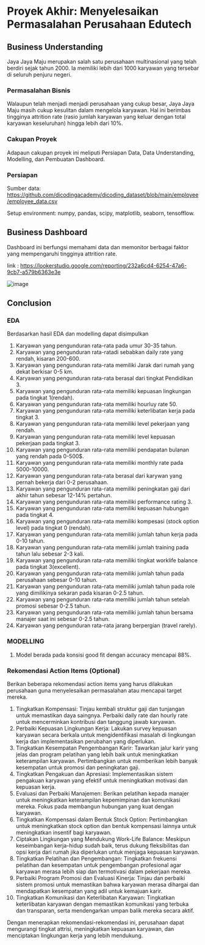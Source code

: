 # Proyek Akhir: Menyelesaikan Permasalahan Perusahaan Edutech

## Business Understanding

Jaya Jaya Maju merupakan salah satu perusahaan multinasional yang telah berdiri sejak tahun 2000. Ia memiliki lebih dari 1000 karyawan yang tersebar di seluruh penjuru negeri. 

### Permasalahan Bisnis
Walaupun telah menjadi menjadi perusahaan yang cukup besar, Jaya Jaya Maju masih cukup kesulitan dalam mengelola karyawan. Hal ini berimbas tingginya attrition rate (rasio jumlah karyawan yang keluar dengan total karyawan keseluruhan) hingga lebih dari 10%.

### Cakupan Proyek

Adapaun cakupan proyek ini meliputi Persiapan Data, Data Understanding, Modelling, dan Pembuatan Dashboard.

### Persiapan

Sumber data: https://github.com/dicodingacademy/dicoding_dataset/blob/main/employee/employee_data.csv

Setup environment: numpy, pandas, scipy, matplotlib, seaborn, tensofflow.  

## Business Dashboard

Dashboard ini berfungsi memahami data dan memonitor berbagai faktor yang mempengaruhi tingginya attrition rate.

link : https://lookerstudio.google.com/reporting/232a6cd4-6254-47a6-9cb7-a579b6363e3e

![image](https://github.com/user-attachments/assets/d3117951-0dd9-472c-8610-a0a3cc96b05e)

## Conclusion

### EDA
Berdasarkan hasil EDA dan modelling dapat disimpulkan
1. Karyawan yang pengunduran rata-rata pada umur 30-35 tahun.
2. Karyawan yang pengunduran rata-ratadi sebabkan daily rate yang rendah, kisaran 200-600.
3. Karyawan yang pengunduran rata-rata memiliki Jarak dari rumah yang dekat berkisar 0-5 km.
4. Karyawan yang pengunduran rata-rata berasal dari tingkat Pendidikan 3.
5. Karyawan yang pengunduran rata-rata memiliki kepuasan lingkungan pada tingkat 1(rendah).
6. Karyawan yang pengunduran rata-rata memiliki hourluy rate 50.
7. Karyawan yang pengunduran rata-rata memiliki keterlibatan kerja pada tingkat 3.
8. Karyawan yang pengunduran rata-rata memiliki level pekerjaan yang rendah.
9. Karyawan yang pengunduran rata-rata memiliki level kepuasan pekerjaan pada tingkat 3.
10. Karyawan yang pengunduran rata-rata memiliki pendapatan bulanan yang rendah pada 0-500$.
11. Karyawan yang pengunduran rata-rata memiliki monthly rate pada 5000-10000.
12. Karyawan yang pengunduran rata-rata berasal dari karywan yang pernah bekerja dari 0-2 perusahaan.
13. Karyawan yang pengunduran rata-rata memiliki peningkatan gaji dari akhir tahun sebesar 12-14% pertahun.
14. Karyawan yang pengunduran rata-rata memiliki performance rating 3.
15. Karyawan yang pengunduran rata-rata memiliki kepuasan hubungan pada tingkat 4.
16. Karyawan yang pengunduran rata-rata memiliki kompesasi (stock option level) pada tingkat 0 (rendah).
17. Karyawan yang pengunduran rata-rata memiliki jumlah tahun kerja pada 0-10 tahun.
19. Karyawan yang pengunduran rata-rata memiliki jumlah training pada tahun lalu sebesar 2-3 kali.
20. Karyawan yang pengunduran rata-rata memiliki tingkat worklife balance pada tingkat 3(excellent).
21. Karyawan yang pengunduran rata-rata memiliki jumlah tahun pada perusahaan sebesar 0-10 tahun.
22. Karyawan yang pengunduran rata-rata memiliki jumlah tahun pada role yang dimilikinya sekaran pada kisaran 0-2.5 tahun.
23. Karyawan yang pengunduran rata-rata memiliki jumlah tahun setelah promosi sebesar 0-2.5 tahun.
24. Karyawan yang pengunduran rata-rata memiliki jumlah tahun bersama manajer saat ini sebesar 0-2.5 tahun.
25. Karyawan yang pengunduran rata-rata jarang berpergian (travel rarely).

### MODELLING

1. Model berada pada konsisi good fit dengan accuracy mencapai 88%.


### Rekomendasi Action Items (Optional)

Berikan beberapa rekomendasi action items yang harus dilakukan perusahaan guna menyelesaikan permasalahan atau mencapai target mereka.

1. Tingkatkan Kompensasi: Tinjau kembali struktur gaji dan tunjangan untuk memastikan daya saingnya. Perbaiki daily rate dan hourly rate untuk mencerminkan kontribusi dan tanggung jawab karyawan.
2. Perbaiki Kepuasan Lingkungan Kerja: Lakukan survey kepuasan karyawan secara berkala untuk mengidentifikasi masalah di lingkungan kerja dan implementasikan perubahan yang diperlukan.
3. Tingkatkan Kesempatan Pengembangan Karir: Tawarkan jalur karir yang jelas dan program pelatihan yang lebih baik untuk meningkatkan keterampilan karyawan. Pertimbangkan untuk memberikan lebih banyak kesempatan untuk promosi dan peningkatan gaji.
4. Tingkatkan Pengakuan dan Apresiasi: Implementasikan sistem pengakuan karyawan yang efektif untuk meningkatkan motivasi dan kepuasan kerja.
5. Evaluasi dan Perbaiki Manajemen: Berikan pelatihan kepada manajer untuk meningkatkan keterampilan kepemimpinan dan komunikasi mereka. Fokus pada membangun hubungan yang kuat dengan karyawan.
6. Tingkatkan Kompensasi dalam Bentuk Stock Option: Pertimbangkan untuk meningkatkan stock option dan bentuk kompensasi lainnya untuk meningkatkan insentif bagi karyawan.
7. Ciptakan Lingkungan yang Mendukung Work-Life Balance: Meskipun keseimbangan kerja-hidup sudah baik, terus dukung fleksibilitas dan opsi kerja dari rumah jika diperlukan untuk menjaga kepuasan karyawan.
8. Tingkatkan Pelatihan dan Pengembangan: Tingkatkan frekuensi pelatihan dan kesempatan untuk pengembangan profesional agar karyawan merasa lebih siap dan termotivasi dalam pekerjaan mereka.
9. Perbaiki Program Promosi dan Evaluasi Kinerja: Tinjau dan perbaiki sistem promosi untuk memastikan bahwa karyawan merasa dihargai dan mendapatkan kesempatan yang adil untuk kemajuan karir.
10. Tingkatkan Komunikasi dan Keterlibatan Karyawan: Tingkatkan keterlibatan karyawan dengan memastikan komunikasi yang terbuka dan transparan, serta mendengarkan umpan balik mereka secara aktif.

Dengan menerapkan rekomendasi-rekomendasi ini, perusahaan dapat mengurangi tingkat attrisi, meningkatkan kepuasan karyawan, dan menciptakan lingkungan kerja yang lebih mendukung.
